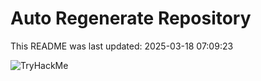 # Auto Regenerate Repository

This README was last updated: 2025-03-18 07:09:23

 ![TryHackMe](https://tryhackme.com/badge/533634)